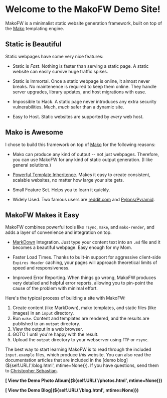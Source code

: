 Welcome to the MakoFW Demo Site!
================================

MakoFW is a minimalist static website generation framework, built on top of the [Mako](http://www.makotemplates.org/) templating engine.


<i class="fa fa-files-o fa-lg"></i> Static is Beautiful
-------------------------------------------------------

Static webpages have some very nice features:

* Static is *Fast*.  Nothing is faster than serving a static page.  A static website can easily survive huge traffic spikes.

* Static is Immortal.  Once a static webpage is online, it almost never breaks.  No maintenence is required to keep them online.  They handle server upgrades, library updates, and host migrations with ease.

* Impossible to Hack.  A static page never introduces any extra security vulnerabilities.  Much, *much* safer than a dynamic site.

* Easy to Host.  Static websites are supported by *every* web host.


<i class="fa fa-thumbs-o-up fa-lg"></i> Mako is Awesome
-------------------------------------------------------

I chose to build this framework on top of [Mako](http://www.makotemplates.org/) for the following reasons:

* Mako can produce any kind of output -- not just webpages.  Therefore, you can use MakoFW for any kind of static output generation.  (I like general solutions.)

* [Powerful Template Inheritence](http://docs.makotemplates.org/en/latest/inheritance.html).  Makes it easy to create consistent, scalable websites, no matter how large your site gets.

* Small Feature Set.  Helps you to learn it quickly.

* Widely Used.  Two famous users are [reddit.com](http://www.reddit.com/) and [Pylons/Pyramid](http://www.pylonsproject.org/).


<i class="fa fa-paper-plane-o fa-lg"></i> MakoFW Makes it Easy
--------------------------------------------------------------

MakoFW combines powerful tools like `rsync`, `make`, and `mako-render`, and adds a layer of convenience and integration on top.

* [MarkDown](https://en.wikipedia.org/wiki/Markdown) Integration.  Just type your content text into an `.md` file and it becomes a beautiful webpage.  Easy enough for my Mom.

* Faster Load Times.  Thanks to built-in support for aggressive client-side `Expires Header` caching, your pages will approach theoretical limits of speed and responsiveness.

* Improved Error Reporting.  When things go wrong, MakoFW produces very detailed and helpful error reports, allowing you to pin-point the cause of the problem with minimal effort.

Here's the typical process of building a site with MakoFW:

1. Create content (like MarkDown), mako templates, and static files (like images) in an `input` directory.
1. Run `make`.  Content and templates are rendered, and the results are published to an `output` directory.
1. View the output in a web browser.
1. GOTO 1 until you're happy with the result.
1. Upload the `output` directory to your webserver using `FTP` or `rsync`.

The best way to start learning MakoFW is to read through the included `input.example` files, which produce *this* website.  You can also read the documentation articles that are included in the [demo blog](${self.URL('/blog.html', mtime=None)}).  If you have questions, send them to [Christopher Sebastian](mailto:csebastian3@gmail.com).

**[<i class="fa fa-photo fa-lg"></i> View the Demo Photo Album](${self.URL('/photos.html', mtime=None)})**

**[<i class="fa fa-newspaper-o fa-lg"></i> View the Demo Blog](${self.URL('/blog.html', mtime=None)})**

